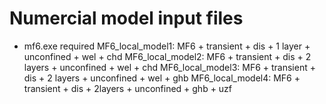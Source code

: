 # Numercial model input files 
- mf6.exe required
MF6_local_model1: MF6 + transient + dis + 1 layer + unconfined + wel + chd
MF6_local_model2: MF6 + transient + dis + 2 layers + unconfined + wel + chd
MF6_local_model3: MF6 + transient + dis + 2 layers + unconfined + wel + ghb
MF6_local_model4: MF6 + transient + dis + 2layers + unconfined + ghb + uzf
